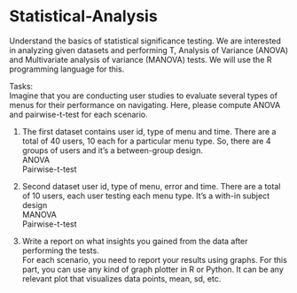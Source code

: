 # Statistical-Analysis
Understand the basics of statistical significance testing. We are interested in analyzing given datasets and performing T,
Analysis of Variance (ANOVA) and Multivariate analysis of variance (MANOVA) tests.
We will use the R programming language for this.

Tasks:  
Imagine that you are conducting user studies to evaluate several types of menus for their performance on navigating.
Here, please compute ANOVA and pairwise-t-test for each scenario.

1. The first dataset contains user id, type of menu and time. There are a total of 40 users, 10 each for a particular menu type.
So, there are 4 groups of users and it’s a between-group design.  
ANOVA  
Pairwise-t-test  

2. Second dataset user id, type of menu, error and time. There are a total of 10 users, each user testing each menu type.
It’s a with-in subject design  
MANOVA  
Pairwise-t-test  

3. Write a report on what insights you gained from the data after performing the tests.  
For each scenario, you need to report your results using graphs. For this part, you can use any kind of graph plotter in
R or Python. It can be any relevant plot that visualizes data points, mean, sd, etc.
